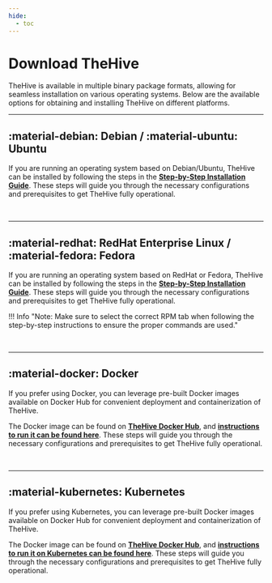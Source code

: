 ```yaml
---
hide:
  - toc
---
```


# Download TheHive

TheHive is available in multiple binary package formats, allowing for seamless installation on various operating systems. Below are the available options for obtaining and installing TheHive on different platforms.

---

## :material-debian: Debian / :material-ubuntu: Ubuntu

If you are running an operating system based on Debian/Ubuntu, TheHive can be installed by following the steps in the [**Step-by-Step Installation Guide**](../installation/step-by-step-installation-guide.md). These steps will guide you through the necessary configurations and prerequisites to get TheHive fully operational.

&nbsp;

---

## :material-redhat: RedHat Enterprise Linux / :material-fedora: Fedora

If you are running an operating system based on RedHat or Fedora, TheHive can be installed by following the steps in the [**Step-by-Step Installation Guide**](../installation/step-by-step-installation-guide.md). These steps will guide you through the necessary configurations and prerequisites to get TheHive fully operational.

!!! Info "Note: Make sure to select the correct RPM tab when following the step-by-step instructions to ensure the proper commands are used."

&nbsp;

---

## :material-docker: Docker

If you prefer using Docker, you can leverage pre-built Docker images available on Docker Hub for convenient deployment and containerization of TheHive. 

The Docker image can be found on [**TheHive Docker Hub**](https://hub.docker.com/r/strangebee/TheHive), and [**instructions to run it can be found here**](../installation/docker/docker-compose-overview.md). These steps will guide you through the necessary configurations and prerequisites to get TheHive fully operational.

&nbsp;

---

## :material-kubernetes: Kubernetes

If you prefer using Kubernetes, you can leverage pre-built Docker images available on Docker Hub for convenient deployment and containerization of TheHive. 

The Docker image can be found on [**TheHive Docker Hub**](https://hub.docker.com/r/strangebee/TheHive), and [**instructions to run it on Kubernetes can be found here**](../installation/kubernetes.md). These steps will guide you through the necessary configurations and prerequisites to get TheHive fully operational.

&nbsp;
